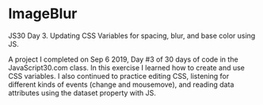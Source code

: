 # ImageBlur
JS30 Day 3. Updating CSS Variables for spacing, blur, and base color using JS. 

A project I completed on Sep 6 2019, Day #3 of 30 days of code in the JavaScript30.com class. In this exercise I learned how to create and use CSS variables. I also continued to practice editing CSS, listening for different kinds of events (change and mousemove), and reading data attributes using the dataset property with JS.
